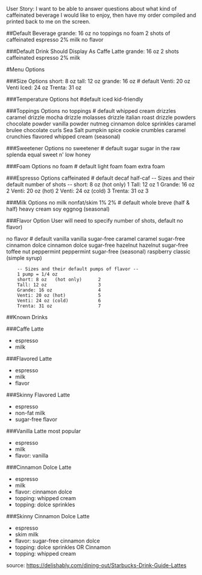 User Story: I want to be able to answer questions about what kind of caffeinated beverage I would like to enjoy, then have my order compiled and printed back to me on the screen.

##Default Beverage
grande: 16 oz
no toppings
no foam
2 shots of caffeinated espresso
2% milk
no flavor

###Default Drink Should Display As
Caffe Latte
  grande: 16 oz
  2 shots caffeinated espresso
  2% milk



#Menu Options

###Size Options
short: 8 oz
tall: 12 oz
grande: 16 oz               # default
Venti: 20 oz
Venti Iced: 24 oz
Trenta: 31 oz

###Temperature Options
hot                         #default
iced
kid-friendly

###Toppings Options
no toppings                   # default
whipped cream
drizzles
  caramel drizzle
  mocha drizzle
  molasses drizzle
  italian roast drizzle
powders
  chocolate powder
  vanilla powder
nutmeg
cinnamon
dolce sprinkles
caramel brulee
chocolate curls
Sea Salt
pumpkin spice
cookie crumbles
caramel crunchies
flavored whipped cream (seasonal)

###Sweetener Options
no sweetener                # default
sugar
sugar in the raw
splenda
equal
sweet n' low
honey

###Foam Options
no foam                  # default
light foam
foam
extra foam

###Espresso Options
caffeinated                   # default
decaf
half-caf
          -- Sizes and their default number of shots --
          short: 8 oz   (hot only)      1
          Tall: 12 oz                   1
          Grande: 16 oz                 2
          Venti: 20 oz (hot)            2
          Venti: 24 oz (cold)           3
          Trenta: 31 oz                 3



###Milk Options
no milk
nonfat/skim
1%
2%                              # default
whole
breve (half & half)
heavy cream
soy
eggnog (seasonal)

###Flavor Option
  User will need to specify number of shots, default no flavor)

no flavor                   # default
vanilla
vanilla sugar-free
caramel
caramel sugar-free
cinnamon dolce
cinnamon dolce sugar-free
hazelnut
hazelnut sugar-free
toffee nut
peppermint
peppermint sugar-free (seasonal)
raspberry
classic (simple syrup)

        -- Sizes and their default pumps of flavor --
        1 pump = 1/4 oz
        short: 8 oz   (hot only)      2
        Tall: 12 oz                   3
        Grande: 16 oz                 4
        Venti: 20 oz (hot)            5
        Venti: 24 oz (cold)           6
        Trenta: 31 oz                 7

##Known Drinks

###Caffe Latte
* espresso
* milk

###Flavored Latte
* espresso
* milk
* flavor

###Skinny Flavored Latte
* espresso
* non-fat milk
* sugar-free flavor

###Vanilla Latte
        most popular
* espresso
* milk
* flavor: vanilla

###Cinnamon Dolce Latte
* espresso
* milk
* flavor: cinnamon dolce
* topping: whipped cream
* topping: dolce sprinkles

###Skinny Cinnamon Dolce Latte
* espresso
* skim milk
* flavor: sugar-free cinnamon dolce
* topping: dolce sprinkles OR Cinnamon
* topping: whipped cream

source: https://delishably.com/dining-out/Starbucks-Drink-Guide-Lattes
